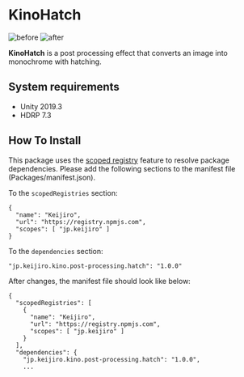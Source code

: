 KinoHatch
=========

![before](https://i.imgur.com/iMMXPbS.png)
![after](https://i.imgur.com/88hzYj1.png)

**KinoHatch** is a post processing effect that converts an image into
monochrome with hatching.

System requirements
-------------------

- Unity 2019.3
- HDRP 7.3

How To Install
--------------

This package uses the [scoped registry] feature to resolve package
dependencies. Please add the following sections to the manifest file
(Packages/manifest.json).

[scoped registry]: https://docs.unity3d.com/Manual/upm-scoped.html

To the `scopedRegistries` section:

```
{
  "name": "Keijiro",
  "url": "https://registry.npmjs.com",
  "scopes": [ "jp.keijiro" ]
}
```

To the `dependencies` section:

```
"jp.keijiro.kino.post-processing.hatch": "1.0.0"
```

After changes, the manifest file should look like below:

```
{
  "scopedRegistries": [
    {
      "name": "Keijiro",
      "url": "https://registry.npmjs.com",
      "scopes": [ "jp.keijiro" ]
    }
  ],
  "dependencies": {
    "jp.keijiro.kino.post-processing.hatch": "1.0.0",
    ...
```
